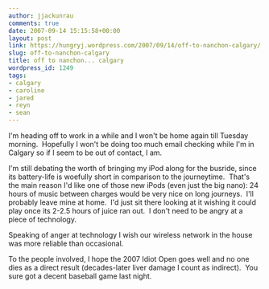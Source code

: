 ```yaml
---
author: jjackunrau
comments: true
date: 2007-09-14 15:15:58+00:00
layout: post
link: https://hungryj.wordpress.com/2007/09/14/off-to-nanchon-calgary/
slug: off-to-nanchon-calgary
title: off to nanchon... calgary
wordpress_id: 1249
tags:
- calgary
- caroline
- jared
- reyn
- sean
---
```


I'm heading off to work in a while and I won't be home again till Tuesday morning.  Hopefully I won't be doing too much email checking while I'm in Calgary so if I seem to be out of contact, I am.  




I'm still debating the worth of bringing my iPod along for the busride, since its battery-life is woefully short in comparison to the journeytime.  That's the main reason I'd like one of those new iPods (even just the big nano): 24 hours of music between charges would be very nice on long journeys.  I'll probably leave mine at home.  I'd just sit there looking at it wishing it could play once its 2-2.5 hours of juice ran out.  I don't need to be angry at a piece of technology.




Speaking of anger at technology I wish our wireless network in the house was more reliable than occasional.




To the people involved, I hope the 2007 Idiot Open goes well and no one dies as a direct result (decades-later liver damage I count as indirect).  You sure got a decent baseball game last night.



